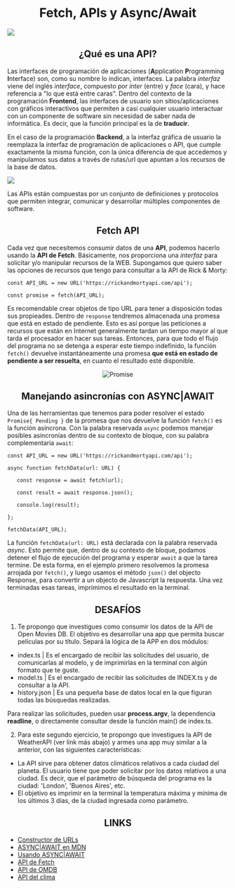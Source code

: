 <h1 align="center"> Fetch, APIs y Async/Await </h1>

<img src="https://help.figma.com/hc/article_attachments/6372251804567/VIDEO_2_ASSET_2.gif" />

<h2 align="center"> ¿Qué es una API? </h2>

Las interfaces de programación de aplicaciones (**A**pplication **P**rogramming **I**nterface) son, como su nombre lo indican, interfaces. La palabra _interfaz_ viene del inglés _interface_, compuesto por _inter_ (entre) y _face_ (cara), y hace referencia a "lo que está entre caras". Dentro del contexto de la programación **Frontend**, las interfaces de usuario son sitios/aplicaciones con gráficos interactivos que permiten a casi cualquier usuario interactuar con un componente de software sin necesidad de saber nada de informática. Es decir, que la función principal es la de **traducir**.

En el caso de la programación **Backend**, a la interfaz gráfica de usuario la reemplaza la interfaz de programación de aplicaciones o API, que cumple exactamente la misma función, con la única diferencia de que accedemos y manipulamos sus datos a través de rutas/url que apuntan a los recursos de la base de datos.

<img src="https://blogs.sap.com/wp-content/uploads/2021/02/1ea2bf43d262adc533f6ba78a7772a9c.gif" />

Las APIs están compuestas por un conjunto de definiciones y protocolos que permiten integrar, comunicar y desarrollar múltiples componentes de software.

<h2 align="center"> Fetch API </h2>

Cada vez que necesitemos consumir datos de una **API**, podemos hacerlo usando la **API de Fetch**. Básicamente, nos proporciona una _interfaz_ para solicitar y/o manipular recursos de la WEB. Supongamos que quiero saber las opciones de recursos que tengo para consultar a la API de Rick & Morty:

`const API_URL = new URL('https://rickandmortyapi.com/api');`

`const promise = fetch(API_URL);`

Es recomendable crear objetos de tipo URL para tener a disposición todas sus propieades. Dentro de `response` tendremos almacenada una promesa que está en estado de pendiente. Esto es así porque las peticiones a recursos que están en Internet generalmente tardan un tiempo mayor al que tarda el procesador en hacer sus tareas. Entonces, para que todo el flujo del programa no se detenga a esperar este tiempo indefinido, la función `fetch()` devuelve instantáneamente una promesa **que está en estado de pendiente a ser resuelta**, en cuanto el resultado esté disponible.

<p align="center"> <img src="https://i.ibb.co/yh5RXW5/Promise.jpg" alt="Promise" border="0"> </p>

<h2 align="center"> Manejando asincronías con ASYNC|AWAIT </h2>

Una de las herramientas que tenemos para poder resolver el estado `Promise{ Pending }` de la promesa que nos devuelve la función `fetch()` es la función asíncrona. Con la palabra reservada `async` podemos manejar posibles asincronías dentro de su contexto de bloque, con su palabra complementaria `await`:

`const API_URL = new URL('https://rickandmortyapi.com/api');`

`async function fetchData(url: URL) {`

`   const response = await fetch(url);`

`   const result = await response.json();`

`   console.log(result);`

`};`

`fetchData(API_URL);`

La función `fetchData(url: URL)` está declarada con la palabra reservada _async_. Esto permite que, dentro de su contexto de bloque, podamos detener el flujo de ejecución del programa y esperar `await` a que la tarea termine. De esta forma, en el ejemplo primero resolvemos la promesa arrojada por `fetch()`, y luego usamos el método `json()` del objecto Response, para convertir a un objecto de Javascript la respuesta. Una vez terminadas esas tareas, imprimimos el resultado en la terminal.

<h2 align="center"> DESAFÍOS </h2>

1. Te propongo que investigues como consumir los datos de la API de Open Movies DB. El objetivo es desarrollar una app que permita buscar películas por su título. Separá la lógica de la APP en dos módulos:

- index.ts | Es el encargado de recibir las solicitudes del usuario, de comunicarlas al modelo, y de imprimirlas en la terminal con algún formato que te guste.
- model.ts | Es el encargado de recibir las solicitudes de INDEX.ts y de consultar a la API.
- history.json | Es una pequeña base de datos local en la que figuran todas las búsquedas realizadas.

Para realizar las solicitudes, pueden usar **process.argv**, la dependencia **readline**, o directamente consultar desde la función main() de index.ts.

2. Para este segundo ejercicio, te propongo que investigues la API de WeatherAPI (ver link más abajo) y armes una app muy similar a la anterior, con las siguientes características:

- La API sirve para obtener datos climáticos relativos a cada ciudad del planeta. El usuario tiene que poder solicitar por los datos relativos a una ciudad. Es decir, que el parámetro de búsqueda del programa es la ciudad: 'London', 'Buenos Aires', etc.
- El objetivo es imprimir en la terminal la temperatura máxima y mínima de los últimos 3 días, de la ciudad ingresada como parámetro.

<h2 align="center"> LINKS </h2>

- [Constructor de URLs](https://developer.mozilla.org/en-US/docs/Web/API/URL/URL)
- [ASYNC|AWAIT en MDN](https://developer.mozilla.org/en-US/docs/Web/JavaScript/Reference/Statements/async_function)
- [Usando ASYNC|AWAIT](https://lenguajejs.com/javascript/asincronia/async-await/)
- [API de Fetch](https://developer.mozilla.org/en-US/docs/Web/API/Fetch_API)
- [API de OMDB](https://www.omdbapi.com/)
- [API del clima](https://www.weatherapi.com/docs/)
